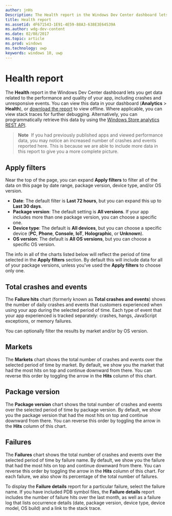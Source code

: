 ---author: jnHsDescription: The Health report in the Windows Dev Center dashboard lets you get data related to the performance and quality of your app, including crashes and unresponsive events.title: Health reportms.assetid: 4F671543-1E91-4E59-88A3-638E3E64539Ams.author: wdg-dev-contentms.date: 02/08/2017ms.topic: articlems.prod: windowsms.technology: uwpkeywords: windows 10, uwp---# Health reportThe **Health** report in the Windows Dev Center dashboard lets you get data related to the performance and quality of your app, including crashes and unresponsive events. You can view this data in your dashboard (**Analytics** > **Health**), or [download the report](download-analytic-reports.md) to view offline. Where applicable, you can view stack traces for further debugging. Alternatively, you can programmatically retrieve this data by using the [Windows Store analytics REST API](../monetize/access-analytics-data-using-windows-store-services.md).> **Note**  If you had previously published apps and viewed performance data, you may notice an increased number of crashes and events reported here. This is because we are able to include more data in this report to give you a more complete picture.## Apply filtersNear the top of the page, you can expand **Apply filters** to filter all of the data on this page by date range, package version, device type, and/or OS version.-   **Date**: The default filter is **Last 72 hours**, but you can expand this up to **Last 30 days**.-   **Package version**: The default setting is **All versions**. If your app includes more than one package version, you can choose a specific one.-   **Device type**: The default is **All devices**, but you can choose a specific device (**PC**, **Phone**, **Console**, **IoT**, **Holographic**, or **Unknown**).-   **OS version**: The default is **All OS versions**, but you can choose a specific OS version.The info in all of the charts listed below will reflect the period of time selected in the **Apply filters** section. By default this will include data for all of your package versions, unless you've used the **Apply filters** to choose only one.## Total crashes and eventsThe **Failure hits** chart (formerly known as **Total crashes and events**) shows the number of daily crashes and events that customers experienced when using your app during the selected period of time. Each type of event that your app experienced is tracked separately: crashes, hangs, JavaScript exceptions, or memory failures.You can optionally filter the results by market and/or by OS version.## MarketsThe **Markets** chart shows the total number of crashes and events over the selected period of time by market. By default, we show you the market that had the most hits on top and continue downward from there. You can reverse this order by toggling the arrow in the **Hits** column of this chart.## Package versionThe **Package version** chart shows the total number of crashes and events over the selected period of time by package version. By default, we show you the package version that had the most hits on top and continue downward from there. You can reverse this order by toggling the arrow in the **Hits** column of this chart.## FailuresThe **Failures** chart shows the total number of crashes and events over the selected period of time by failure name. By default, we show you the failure that had the most hits on top and continue downward from there. You can reverse this order by toggling the arrow in the **Hits** column of this chart. For each failure, we also show its percentage of the total number of failures.To display the **Failure details** report for a particular failure, select the failure name. If you have included PDB symbol files, the **Failure details** report includes the number of failure hits over the last month, as well as a failure log that lists occurrence details (date, package version, device type, device model, OS build) and a link to the stack trace.  